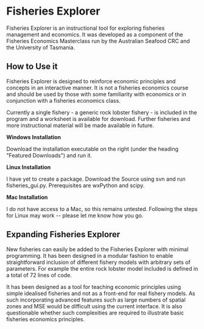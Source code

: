 # Fisheries Explorer #

Fisheries Explorer is an instructional tool for exploring fisheries management and economics. It was developed as a component of the Fisheries Economics Masterclass run by the Australian Seafood CRC and the University of Tasmania.

## How to Use it ##

Fisheries Explorer is designed to reinforce economic principles and concepts in an interactive manner. It is not a fisheries economics course and should be used by those with some familiarity with economics or in conjunction with a fisheries economics class.

Currently a single fishery - a generic rock lobster fishery - is included in the program and a worksheet is available for download. Further fisheries and more instructional material will be made available in future.

**Windows Installation**

Download the installation executable on the right (under the heading "Featured Downloads") and run it.

**Linux Installation**

I have yet to create a package. Download the Source using svn and run fisheries\_gui.py. Prerequisites are wxPython and scipy.

**Mac Installation**

I do not have access to a Mac, so this remains untested. Following the steps for Linux may work -- please let me know how you go.

## Expanding Fisheries Explorer ##

New fisheries can easily be added to the Fisheries Explorer with minimal programming. It has been designed in a modular fashion to enable straightforward inclusion of different fishery models with arbitrary sets of parameters. For example the entire rock lobster model included is defined in a total of 72 lines of code.

It has been designed as a tool for teaching economic principles using simple idealised fisheries and not as a front-end for real fishery models. As such incorporating advanced features such as large numbers of spatial zones and MSE would be difficult using the current interface. It is also questionable whether such complexities are required to illustrate basic fisheries economics principles.